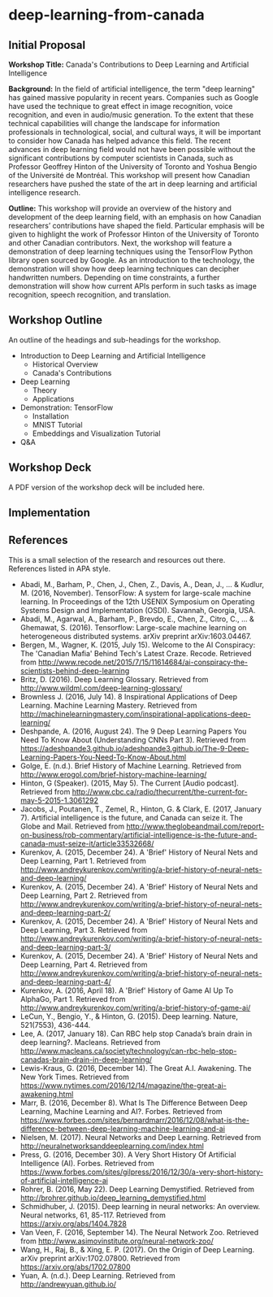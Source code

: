 # deep-learning-from-canada

## Initial Proposal

**Workshop Title:** Canada's Contributions to Deep Learning and Artificial Intelligence

**Background:** 
In the field of artificial intelligence, the term "deep learning" has gained massive popularity in recent years.
Companies such as Google have used the technique to great effect in image recognition, voice recognition, and even in audio/music generation.
To the extent that these technical capabilities will change the landscape for information professionals in technological, social, and cultural ways, it will be important to consider how Canada has helped advance this field.
The recent advances in deep learning field would not have been possible without the significant contributions by computer scientists in Canada, such as Professor Geoffrey Hinton of the University of Toronto and Yoshua Bengio of the Université de Montréal.
This workshop will present how Canadian researchers have pushed the state of the art in deep learning and artificial intelligence research.

**Outline:**
This workshop will provide an overview of the history and development of the deep learning field, with an emphasis on how Canadian researchers’ contributions have shaped the field.
Particular emphasis will be given to highlight the work of Professor Hinton of the University of Toronto and other Canadian contributors.
Next, the workshop will feature a demonstration of deep learning techniques using the TensorFlow Python library open sourced by Google.
As an introduction to the technology, the demonstration will show how deep learning techniques can decipher handwritten numbers.
Depending on time constraints, a further demonstration will show how current APIs perform in such tasks as image recognition, speech recognition, and translation.


## Workshop Outline

An outline of the headings and sub-headings for the workshop.

- Introduction to Deep Learning and Artificial Intelligence
    - Historical Overview
    - Canada's Contributions    
- Deep Learning
    - Theory
    - Applications
- Demonstration: TensorFlow
    - Installation
    - MNIST Tutorial
    - Embeddings and Visualization Tutorial
- Q&A


## Workshop Deck

A PDF version of the workshop deck will be included here.


## Implementation




## References

This is a small selection of the research and resources out there.
References listed in APA style.

- Abadi, M., Barham, P., Chen, J., Chen, Z., Davis, A., Dean, J., ... & Kudlur, M. (2016, November). TensorFlow: A system for large-scale machine learning. In Proceedings of the 12th USENIX Symposium on Operating Systems Design and Implementation (OSDI). Savannah, Georgia, USA.
- Abadi, M., Agarwal, A., Barham, P., Brevdo, E., Chen, Z., Citro, C., ... & Ghemawat, S. (2016). Tensorflow: Large-scale machine learning on heterogeneous distributed systems. arXiv preprint arXiv:1603.04467.
- Bergen, M., Wagner, K. (2015, July 15). Welcome to the AI Conspiracy: The 'Canadian Mafia' Behind Tech's Latest Craze. Recode. Retrieved from http://www.recode.net/2015/7/15/11614684/ai-conspiracy-the-scientists-behind-deep-learning
- Britz, D. (2016). Deep Learning Glossary. Retrieved from http://www.wildml.com/deep-learning-glossary/
- Brownless J. (2016, July 14). 8 Inspirational Applications of Deep Learning. Machine Learning Mastery. Retrieved from http://machinelearningmastery.com/inspirational-applications-deep-learning/
- Deshpande, A. (2016, August 24). The 9 Deep Learning Papers You Need To Know About (Understanding CNNs Part 3). Retrieved from https://adeshpande3.github.io/adeshpande3.github.io/The-9-Deep-Learning-Papers-You-Need-To-Know-About.html
- Golge, E. (n.d.). Brief History of Machine Learning. Retrieved from http://www.erogol.com/brief-history-machine-learning/
- Hinton, G (Speaker). (2015, May 5). The Current [Audio podcast]. Retrieved from http://www.cbc.ca/radio/thecurrent/the-current-for-may-5-2015-1.3061292
- Jacobs, J., Poutanen, T., Zemel, R., Hinton, G. & Clark, E. (2017, January 7). Artificial intelligence is the future, and Canada can seize it. The Globe and Mail. Retrieved from http://www.theglobeandmail.com/report-on-business/rob-commentary/artificial-intelligence-is-the-future-and-canada-must-seize-it/article33532668/
- Kurenkov, A. (2015, December 24). A 'Brief' History of Neural Nets and Deep Learning, Part 1. Retrieved from http://www.andreykurenkov.com/writing/a-brief-history-of-neural-nets-and-deep-learning/
- Kurenkov, A. (2015, December 24). A 'Brief' History of Neural Nets and Deep Learning, Part 2. Retrieved from http://www.andreykurenkov.com/writing/a-brief-history-of-neural-nets-and-deep-learning-part-2/
- Kurenkov, A. (2015, December 24). A 'Brief' History of Neural Nets and Deep Learning, Part 3. Retrieved from http://www.andreykurenkov.com/writing/a-brief-history-of-neural-nets-and-deep-learning-part-3/
- Kurenkov, A. (2015, December 24). A 'Brief' History of Neural Nets and Deep Learning, Part 4. Retrieved from http://www.andreykurenkov.com/writing/a-brief-history-of-neural-nets-and-deep-learning-part-4/
- Kurenkov, A. (2016, April 18). A 'Brief' History of Game AI Up To AlphaGo, Part 1. Retrieved from http://www.andreykurenkov.com/writing/a-brief-history-of-game-ai/
- LeCun, Y., Bengio, Y., & Hinton, G. (2015). Deep learning. Nature, 521(7553), 436-444.
- Lee, A. (2017, January 18). Can RBC help stop Canada’s brain drain in deep learning?. Macleans. Retrieved from http://www.macleans.ca/society/technology/can-rbc-help-stop-canadas-brain-drain-in-deep-learning/
- Lewis-Kraus, G. (2016, December 14). The Great A.I. Awakening. The New York Times. Retrieved from https://www.nytimes.com/2016/12/14/magazine/the-great-ai-awakening.html
- Marr, B. (2016, December 8). What Is The Difference Between Deep Learning, Machine Learning and AI?. Forbes. Retrieved from https://www.forbes.com/sites/bernardmarr/2016/12/08/what-is-the-difference-between-deep-learning-machine-learning-and-ai
- Nielsen, M. (2017). Neural Networks and Deep Learning. Retrieved from http://neuralnetworksanddeeplearning.com/index.html
- Press, G. (2016, December 30). A Very Short History Of Artificial Intelligence (AI). Forbes. Retrieved from https://www.forbes.com/sites/gilpress/2016/12/30/a-very-short-history-of-artificial-intelligence-ai
- Rohrer, B. (2016, May 22). Deep Learning Demystified. Retrieved from http://brohrer.github.io/deep_learning_demystified.html
- Schmidhuber, J. (2015). Deep learning in neural networks: An overview. Neural networks, 61, 85-117. Retrieved from https://arxiv.org/abs/1404.7828
- Van Veen, F. (2016, September 14). The Neural Network Zoo. Retrieved from http://www.asimovinstitute.org/neural-network-zoo/
- Wang, H., Raj, B., & Xing, E. P. (2017). On the Origin of Deep Learning. arXiv preprint arXiv:1702.07800. Retrieved from https://arxiv.org/abs/1702.07800
- Yuan, A. (n.d.). Deep Learning. Retrieved from http://andrewyuan.github.io/




